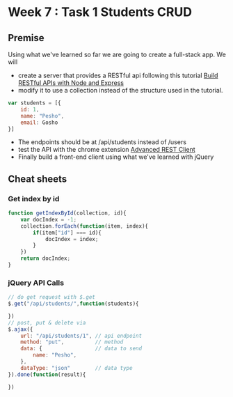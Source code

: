 # Week 7 : Task 1 Students CRUD

## Premise
Using what we've learned so far we are going to create a full-stack app.
We will
- create a server that provides a RESTful api following this tutorial [Build RESTful APIs with Node and Express](http://alexmilanov.com/restful-apis-node-express)
 - modify it to use a collection instead of the structure used in the tutorial.
```js
var students = [{
	id: 1,
	name: "Pesho",
	email: Gosho
}]
```
 - The endpoints should be at /api/students instead of /users
- test the API with the chrome extension [Advanced REST Client](https://chrome.google.com/webstore/detail/advanced-rest-client/hgmloofddffdnphfgcellkdfbfbjeloo)
- Finally build a front-end client using what we've learned with jQuery


## Cheat sheets

### Get index by id
```js
function getIndexById(collection, id){
	var docIndex = -1;
	collection.forEach(function(item, index){
		if(item["id"] === id){
			docIndex = index;
		}
	})
	return docIndex;
}
```

### jQuery API Calls
```js
// do get request with $.get
$.get("/api/students/",function(students){

})
// post, put & delete via
$.ajax({
	url: "/api/students/1", // api endpoint
	method: "put",			// method
	data: {					// data to send
		name: "Pesho",
	},
	dataType: "json"		// data type
}).done(function(result){

})
